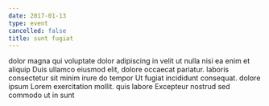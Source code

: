 ```yaml
---
date: 2017-01-13
type: event
cancelled: false
title: sunt fugiat
---
```

dolor magna qui voluptate dolor adipiscing in velit ut nulla nisi ea enim et aliquip Duis ullamco eiusmod elit, dolore occaecat pariatur. laboris consectetur sit minim irure do tempor Ut fugiat incididunt consequat. dolore ipsum Lorem exercitation mollit. quis labore Excepteur nostrud sed commodo ut in sunt